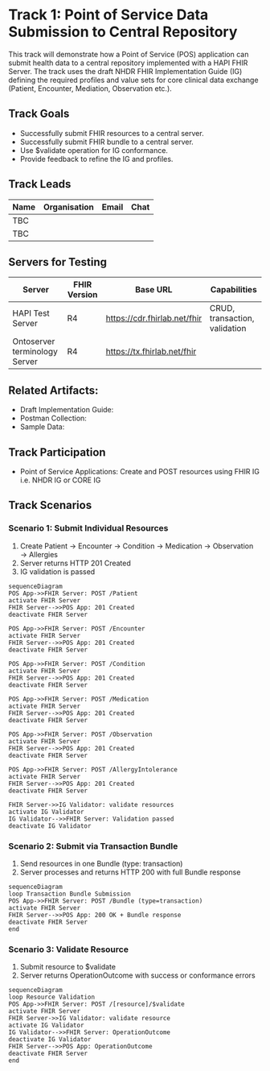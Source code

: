 # Track 1:  Point of Service Data Submission to Central Repository

This track will demonstrate how a Point of Service (POS) application can submit health data to a central repository implemented with a HAPI FHIR Server. The track uses the draft NHDR FHIR Implementation Guide (IG) defining the required profiles and value sets for core clinical data exchange (Patient, Encounter, Mediation, Observation etc.).

## Track Goals
* Successfully submit FHIR resources to a central server.
* Successfully submit FHIR bundle to a central server.
* Use $validate operation for IG conformance.
* Provide feedback to refine the IG and profiles.

## Track Leads

| Name  | Organisation    | Email         | Chat        |
|-----------------|-----------------|---------------|-------------|
| TBC      | | | |
| TBC      | | | |

## Servers for Testing

Server | FHIR Version | Base URL | Capabilities
|----------|-------------|---------|-------------|
HAPI Test Server | R4     | https://cdr.fhirlab.net/fhir | CRUD, transaction, validation
Ontoserver terminology Server | R4  | https://tx.fhirlab.net/fhir |   |

## Related Artifacts:
- Draft Implementation Guide: <!-- Insert NHDR FHIR IG link -->
- Postman Collection: <!-- Prepare and upload to GITHUB; Insert link -->
- Sample Data: <!-- Prepare and upload to GITHUB; Insert link -->

## Track Participation
- Point of Service Applications: Create and POST resources using FHIR IG i.e. NHDR IG or CORE IG

## Track Scenarios

### Scenario 1: Submit Individual Resources
1. Create Patient → Encounter → Condition → Medication → Observation → Allergies
2. Server returns HTTP 201 Created
3. IG validation is passed

```mermaid
sequenceDiagram
POS App->>FHIR Server: POST /Patient
activate FHIR Server
FHIR Server-->>POS App: 201 Created
deactivate FHIR Server

POS App->>FHIR Server: POST /Encounter
activate FHIR Server
FHIR Server-->>POS App: 201 Created
deactivate FHIR Server

POS App->>FHIR Server: POST /Condition
activate FHIR Server
FHIR Server-->>POS App: 201 Created
deactivate FHIR Server

POS App->>FHIR Server: POST /Medication
activate FHIR Server
FHIR Server-->>POS App: 201 Created
deactivate FHIR Server

POS App->>FHIR Server: POST /Observation
activate FHIR Server
FHIR Server-->>POS App: 201 Created
deactivate FHIR Server

POS App->>FHIR Server: POST /AllergyIntolerance
activate FHIR Server
FHIR Server-->>POS App: 201 Created
deactivate FHIR Server

FHIR Server->>IG Validator: validate resources
activate IG Validator
IG Validator-->>FHIR Server: Validation passed
deactivate IG Validator
```

### Scenario 2: Submit via Transaction Bundle
1. Send resources in one Bundle (type: transaction)
2. Server processes and returns HTTP 200 with full Bundle response

```mermaid
sequenceDiagram
loop Transaction Bundle Submission
POS App->>FHIR Server: POST /Bundle (type=transaction)
activate FHIR Server
FHIR Server-->>POS App: 200 OK + Bundle response
deactivate FHIR Server
end
```
### Scenario 3: Validate Resource
1. Submit resource to $validate
2. Server returns OperationOutcome with success or conformance errors

```mermaid
sequenceDiagram
loop Resource Validation
POS App->>FHIR Server: POST /[resource]/$validate
activate FHIR Server
FHIR Server->>IG Validator: validate resource
activate IG Validator
IG Validator-->>FHIR Server: OperationOutcome
deactivate IG Validator
FHIR Server-->>POS App: OperationOutcome
deactivate FHIR Server
end
```





